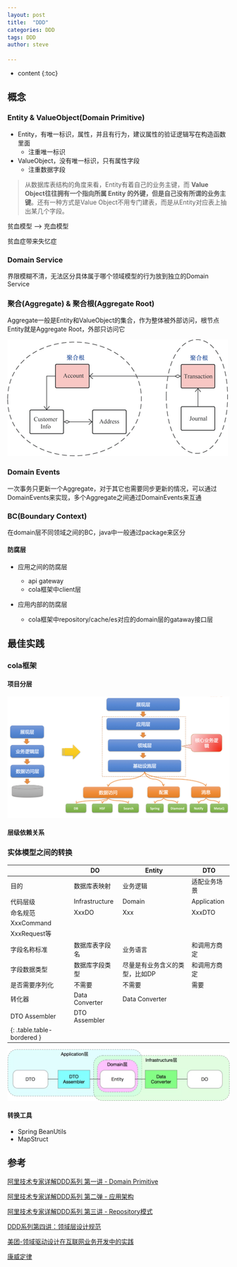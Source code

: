 ```yaml
---
layout: post
title:  "DDD"
categories: DDD
tags: DDD
author: steve

---
```


* content
  {:toc}

## 概念

### Entity & ValueObject(Domain Primitive)

* Entity，有唯一标识，属性，并且有行为，建议属性的验证逻辑写在构造函数里面
  * 注重唯一标识
* ValueObject，没有唯一标识，只有属性字段
  * 注重数据字段

> 从数据库表结构的角度来看，Entity有着自己的业务主键，而 **Value Object往往拥有一个指向所属 Entity 的外键，但是自己没有所谓的业务主键**。还有一种方式是Value Object不用专门建表，而是从Entity对应表上抽出某几个字段。



贫血模型 --> 充血模型

贫血症带来失忆症

### Domain Service

界限模糊不清，无法区分具体属于哪个领域模型的行为放到独立的Domain Service

### 聚合(Aggregate) & 聚合根(Aggregate Root)

Aggregate一般是Entity和ValueObject的集合，作为整体被外部访问，根节点Entity就是Aggregate Root，外部只访问它

![AggregateRoot](../images/DDD/AggregateRoot.png)

### Domain Events

一次事务只更新一个Aggregate，对于其它也需要同步更新的情况，可以通过DomainEvents来实现，多个Aggregate之间通过DomainEvents来互通

### BC(Boundary Context)

在domain层不同领域之间的BC，java中一般通过package来区分

#### 防腐层

* 应用之间的防腐层

  * api gateway
  * cola框架中client层
* 应用内部的防腐层

  * cola框架中repository/cache/es对应的domain层的gataway接口层

## 最佳实践

### cola框架

#### 项目分层

![DDD分层](../images/DDD/DDD分层.png)

#### 层级依赖关系

### 实体模型之间的转换


|   | DO | Entity | DTO |
| - | - | - | - |
| 目的 | 数据库表映射 | 业务逻辑 | 适配业务场景 |
| 代码层级 | Infrastructure | Domain | Application |
| 命名规范 | XxxDO | Xxx | XxxDTO |
| XxxCommand |   |   |   |
| XxxRequest等 |   |   |   |
| 字段名称标准 | 数据库表字段名 | 业务语言 | 和调用方商定 |
| 字段数据类型 | 数据库字段类型 | 尽量是有业务含义的类型，比如DP | 和调用方商定 |
| 是否需要序列化 | 不需要 | 不需要 | 需要 |
| 转化器 | Data Converter | Data Converter |   |
| DTO Assembler | DTO Assembler |   |   |
| {: .table.table-bordered } |   |   |   |

![DTO-Entity-DO](../images/DDD/DTO-Entity-DO.webp)

#### 转换工具

* Spring BeanUtils
* MapStruct

## 参考

[阿里技术专家详解DDD系列 第一讲 - Domain Primitive](https://mp.weixin.qq.com/s?__biz=MzAxNDEwNjk5OQ==&mid=2650403892&idx=1&sn=a91fa477392e80f9420a8ca4d26bcace&chksm=83953c2cb4e2b53a6af3b5a82c3b7d7ed932bfe83f59877a935445ae89edd0ff4ee1c4e82fba&scene=178&cur_album_id=1452661944472977409#rd)

[阿里技术专家详解DDD系列 第二弹 - 应用架构](https://mp.weixin.qq.com/s?__biz=MzAxNDEwNjk5OQ==&mid=2650404060&idx=1&sn=cacf40d19528f6c2d9fd165151d6e8b4&chksm=83953cc4b4e2b5d2bd4426e0d2103f2e95715b682f3b7ff333dbb123eaa79d3e5ad24f64beac&scene=178&cur_album_id=1452661944472977409#rd)

[阿里技术专家详解DDD系列 第三讲 - Repository模式](https://mp.weixin.qq.com/s?__biz=MzAxNDEwNjk5OQ==&mid=2650406692&idx=1&sn=4a4ac4168299d8ca1905a4f457ae4c59&chksm=8395373cb4e2be2a2d066a5ea4e631fd6270e969ce61883b488f61c1ce33fbc0b362ec9cbf7b&scene=178&cur_album_id=1452661944472977409#rd)

[DDD系列第四讲：领域层设计规范](https://mp.weixin.qq.com/s?__biz=MzAxNDEwNjk5OQ==&mid=2650414919&idx=1&sn=0ad1df1a1b0e2488f7faa21008fdbdd0&chksm=8396d75fb4e15e49341b07022780dcb8dca66a0efb7f129d4de86a5ef5d8a890f6e0d2fd6432&scene=178&cur_album_id=1452661944472977409#rd)

[美团-领域驱动设计在互联网业务开发中的实践](https://tech.meituan.com/2017/12/22/ddd-in-practice.html)

[康威定律](https://www.jianshu.com/p/ba2d444c89d2)
